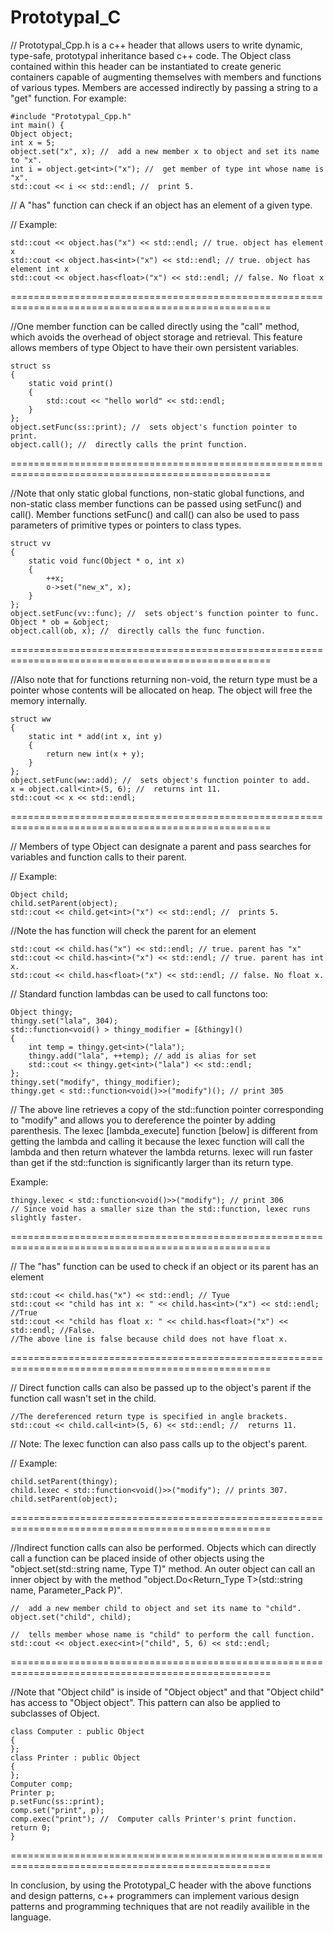 Prototypal_C
============

 // Prototypal_Cpp.h is a c++ header that allows users to write dynamic, type-safe, prototypal inheritance based c++ code. The Object class contained within this header can be instantiated to create generic containers capable of augmenting themselves with members and functions of various types. Members are accessed indirectly by passing a string to a "get" function. For example: 

    #include "Prototypal_Cpp.h"
    int main() {
    Object object;
    int x = 5;
    object.set("x", x); //  add a new member x to object and set its name to "x".
    int i = object.get<int>("x"); //  get member of type int whose name is "x".
    std::cout << i << std::endl; //  print 5.
    
 // A "has" function can check if an object has an element of a given type.
 
 // Example:
   
    std::cout << object.has("x") << std::endl; // true. object has element x
    std::cout << object.has<int>("x") << std::endl; // true. object has element int x
    std::cout << object.has<float>("x") << std::endl; // false. No float x
  
 
===================================================================================================

  
//One member function can be called directly using the "call" method, which avoids the overhead of object storage and retrieval. This feature allows members of type Object to have their own persistent variables.

    struct ss
    {
        static void print()
        {
            std::cout << "hello world" << std::endl;
        }
    };
    object.setFunc(ss::print); //  sets object's function pointer to print.
    object.call(); //  directly calls the print function.
  
 
===================================================================================================

  
//Note that only static global functions, non-static global functions, and non-static class member functions can be passed using setFunc() and call(). Member functions setFunc() and call() can also be used to pass parameters of primitive types or pointers to class types. 

    struct vv
    {
        static void func(Object * o, int x)
        {
            ++x;
            o->set("new_x", x);
        }
    };
    object.setFunc(vv::func); //  sets object's function pointer to func.
    Object * ob = &object;
    object.call(ob, x); //  directly calls the func function.
    
===================================================================================================

  
//Also note that for functions returning non-void, the return type must be a pointer whose contents will be allocated on heap. The object will free the memory internally.

    struct ww
    {
        static int * add(int x, int y)
        {
            return new int(x + y);
        }
    };
    object.setFunc(ww::add); //  sets object's function pointer to add.
    x = object.call<int>(5, 6); //  returns int 11.
    std::cout << x << std::endl;
    
===================================================================================================

  
//  Members of type Object can designate a parent and pass searches for variables and function calls to their parent.

//  Example:

    Object child;
    child.setParent(object);
    std::cout << child.get<int>("x") << std::endl; //  prints 5.
    
 //Note the has function will check the parent for an element
 
    std::cout << child.has("x") << std::endl; // true. parent has "x"
    std::cout << child.has<int>("x") << std::endl; // true. parent has int x.
    std::cout << child.has<float>("x") << std::endl; // false. No float x.
  
//  Standard function lambdas can be used to call functons too:

    Object thingy;
    thingy.set("lala", 304);
    std::function<void() > thingy_modifier = [&thingy]()
    {
        int temp = thingy.get<int>("lala");
        thingy.add("lala", ++temp); // add is alias for set
        std::cout << thingy.get<int>("lala") << std::endl;
    };
    thingy.set("modify", thingy_modifier);
    thingy.get < std::function<void()>>("modify")(); // print 305

 //  The above line retrieves a copy of the std::function pointer corresponding to "modify" and allows you to dereference the pointer by adding parenthesis. The lexec [lambda_execute] function [below] is different from getting the lambda and calling it because the lexec function will call the lambda and then return whatever the lambda returns. lexec will run faster than get if the std::function is significantly larger than its return type.
 
 Example:
 
    thingy.lexec < std::function<void()>>("modify"); // print 306
    // Since void has a smaller size than the std::function, lexec runs slightly faster.
===================================================================================================

// The "has" function can be used to check if an object or its parent has an element

    std::cout << child.has("x") << std::endl; // Tyue
    std::cout << "child has int x: " << child.has<int>("x") << std::endl; //True
    std::cout << "child has float x: " << child.has<float>("x") << std::endl; //False.
    //The above line is false because child does not have float x.
    
===================================================================================================

  
// Direct function calls can also be passed up to the object's parent if the function call wasn't set in the child.

    //The dereferenced return type is specified in angle brackets.
    std::cout << child.call<int>(5, 6) << std::endl; //  returns 11. 
    
 //  Note: The lexec function can also pass calls up to the object's parent. 
 
 //  Example:
 
    child.setParent(thingy);
    child.lexec < std::function<void()>>("modify"); // prints 307.
    child.setParent(object);
===================================================================================================

  
//Indirect function calls can also be performed. Objects which can directly call a function can be placed inside of other objects using the "object.set(std::string name, Type T)" method. An outer object can call an inner object by with the method "object.Do<Return_Type T>(std::string name, Parameter_Pack P)". 

    //  add a new member child to object and set its name to "child".
    object.set("child", child);
    
    //  tells member whose name is "child" to perform the call function.
    std::cout << object.exec<int>("child", 5, 6) << std::endl;
  
 
===================================================================================================

  
  //Note that "Object child" is inside of "Object object" and that "Object child" has access to "Object object". This pattern can also be applied to subclasses of Object. 

    class Computer : public Object
    {
    };
    class Printer : public Object
    {
    };
    Computer comp;
    Printer p;
    p.setFunc(ss::print);
    comp.set("print", p);
    comp.exec("print"); //  Computer calls Printer's print function.
    return 0;
    }
 
===================================================================================================

  
 In conclusion, by using the Prototypal_C header with the above functions and design patterns, c++ programmers can implement various design patterns and programming techniques that are not readily availible in the language. 
